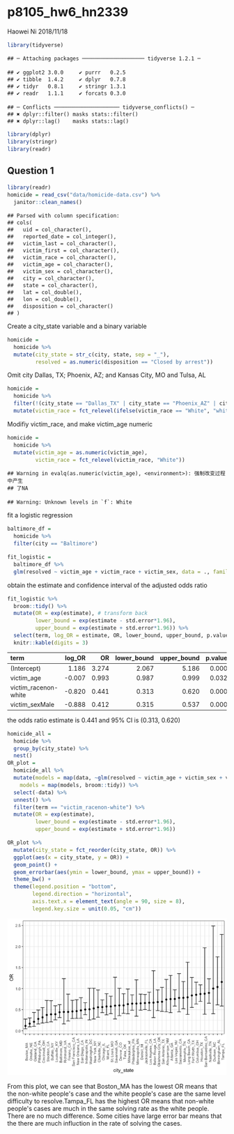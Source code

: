 p8105\_hw6\_hn2339
================
Haowei Ni
2018/11/18

``` r
library(tidyverse)
```

    ## ─ Attaching packages ──────────────────── tidyverse 1.2.1 ─

    ## ✔ ggplot2 3.0.0     ✔ purrr   0.2.5
    ## ✔ tibble  1.4.2     ✔ dplyr   0.7.8
    ## ✔ tidyr   0.8.1     ✔ stringr 1.3.1
    ## ✔ readr   1.1.1     ✔ forcats 0.3.0

    ## ─ Conflicts ───────────────────── tidyverse_conflicts() ─
    ## ✖ dplyr::filter() masks stats::filter()
    ## ✖ dplyr::lag()    masks stats::lag()

``` r
library(dplyr)
library(stringr)
library(readr)
```

Question 1
----------

``` r
library(readr)
homicide = read_csv("data/homicide-data.csv") %>% 
  janitor::clean_names()
```

    ## Parsed with column specification:
    ## cols(
    ##   uid = col_character(),
    ##   reported_date = col_integer(),
    ##   victim_last = col_character(),
    ##   victim_first = col_character(),
    ##   victim_race = col_character(),
    ##   victim_age = col_character(),
    ##   victim_sex = col_character(),
    ##   city = col_character(),
    ##   state = col_character(),
    ##   lat = col_double(),
    ##   lon = col_double(),
    ##   disposition = col_character()
    ## )

Create a city\_state variable and a binary variable

``` r
homicide = 
  homicide %>% 
  mutate(city_state = str_c(city, state, sep = "_"),  
         resolved = as.numeric(disposition == "Closed by arrest"))
```

Omit city Dallas, TX; Phoenix, AZ; and Kansas City, MO and Tulsa, AL

``` r
homicide = 
  homicide %>% 
  filter(!(city_state == "Dallas_TX" | city_state == "Phoenix_AZ" | city_state == "Kansas City_MO" | city_state == "Tulsa_AL")) %>% 
  mutate(victim_race = fct_relevel(ifelse(victim_race == "White", "white", "non-white"), "white"))
```

Modifiy victim\_race, and make victim\_age numeric

``` r
homicide = 
  homicide %>%
  mutate(victim_age = as.numeric(victim_age),
         victim_race = fct_relevel(victim_race, "White"))
```

    ## Warning in evalq(as.numeric(victim_age), <environment>): 强制改变过程中产生
    ## 了NA

    ## Warning: Unknown levels in `f`: White

fit a logistic regression

``` r
baltimore_df = 
  homicide %>% 
  filter(city == "Baltimore")
```

``` r
fit_logistic = 
  baltimore_df %>% 
  glm(resolved ~ victim_age + victim_race + victim_sex, data = ., family = binomial())
```

obtain the estimate and confidence interval of the adjusted odds ratio

``` r
fit_logistic %>% 
  broom::tidy() %>% 
  mutate(OR = exp(estimate), # transform back
         lower_bound = exp(estimate - std.error*1.96),
         upper_bound = exp(estimate + std.error*1.96)) %>%
  select(term, log_OR = estimate, OR, lower_bound, upper_bound, p.value) %>% 
  knitr::kable(digits = 3)
```

| term                  |  log\_OR|     OR|  lower\_bound|  upper\_bound|  p.value|
|:----------------------|--------:|------:|-------------:|-------------:|--------:|
| (Intercept)           |    1.186|  3.274|         2.067|         5.186|    0.000|
| victim\_age           |   -0.007|  0.993|         0.987|         0.999|    0.032|
| victim\_racenon-white |   -0.820|  0.441|         0.313|         0.620|    0.000|
| victim\_sexMale       |   -0.888|  0.412|         0.315|         0.537|    0.000|

the odds ratio estimate is 0.441 and 95% CI is (0.313, 0.620)

``` r
homicide_all =
  homicide %>% 
  group_by(city_state) %>% 
  nest()
OR_plot =
  homicide_all %>% 
  mutate(models = map(data, ~glm(resolved ~ victim_age + victim_sex + victim_race, data = .x, family = binomial())),
    models = map(models, broom::tidy)) %>% 
  select(-data) %>% 
  unnest() %>% 
  filter(term == "victim_racenon-white") %>% 
  mutate(OR = exp(estimate),
         lower_bound = exp(estimate - std.error*1.96),
         upper_bound = exp(estimate + std.error*1.96)) 
```

``` r
OR_plot %>% 
  mutate(city_state = fct_reorder(city_state, OR)) %>% 
  ggplot(aes(x = city_state, y = OR)) + 
  geom_point() + 
  geom_errorbar(aes(ymin = lower_bound, ymax = upper_bound)) +
  theme_bw() +
  theme(legend.position = "bottom",
        legend.direction = "horizontal",
        axis.text.x = element_text(angle = 90, size = 8),
        legend.key.size = unit(0.05, "cm"))
```

![](p8105_hw6_hn2339_files/figure-markdown_github/unnamed-chunk-10-1.png)

From this plot, we can see that Boston\_MA has the lowest OR means that the non-white people's case and the white people's case are the same level difficulty to resolve.Tampa\_FL has the highest OR means that non-white people's cases are much in the same solving rate as the white people. There are no much difference. Some cities have large error bar means that the there are much influction in the rate of solving the cases.
